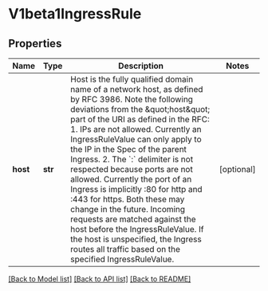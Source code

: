 # V1beta1IngressRule

## Properties
Name | Type | Description | Notes
------------ | ------------- | ------------- | -------------
**host** | **str** | Host is the fully qualified domain name of a network host, as defined by RFC 3986. Note the following deviations from the \&quot;host\&quot; part of the URI as defined in the RFC: 1. IPs are not allowed. Currently an IngressRuleValue can only apply to the    IP in the Spec of the parent Ingress. 2. The &#x60;:&#x60; delimiter is not respected because ports are not allowed.    Currently the port of an Ingress is implicitly :80 for http and    :443 for https. Both these may change in the future. Incoming requests are matched against the host before the IngressRuleValue. If the host is unspecified, the Ingress routes all traffic based on the specified IngressRuleValue. | [optional] 

[[Back to Model list]](../README.md#documentation-for-models) [[Back to API list]](../README.md#documentation-for-api-endpoints) [[Back to README]](../README.md)


